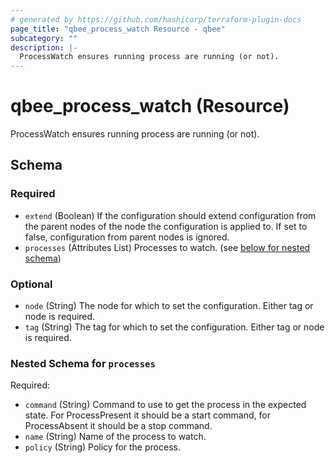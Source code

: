 ```yaml
---
# generated by https://github.com/hashicorp/terraform-plugin-docs
page_title: "qbee_process_watch Resource - qbee"
subcategory: ""
description: |-
  ProcessWatch ensures running process are running (or not).
---
```


# qbee_process_watch (Resource)

ProcessWatch ensures running process are running (or not).



<!-- schema generated by tfplugindocs -->
## Schema

### Required

- `extend` (Boolean) If the configuration should extend configuration from the parent nodes of the node the configuration is applied to. If set to false, configuration from parent nodes is ignored.
- `processes` (Attributes List) Processes to watch. (see [below for nested schema](#nestedatt--processes))

### Optional

- `node` (String) The node for which to set the configuration. Either tag or node is required.
- `tag` (String) The tag for which to set the configuration. Either tag or node is required.

<a id="nestedatt--processes"></a>
### Nested Schema for `processes`

Required:

- `command` (String) Command to use to get the process in the expected state. For ProcessPresent it should be a start command, for ProcessAbsent it should be a stop command.
- `name` (String) Name of the process to watch.
- `policy` (String) Policy for the process.
